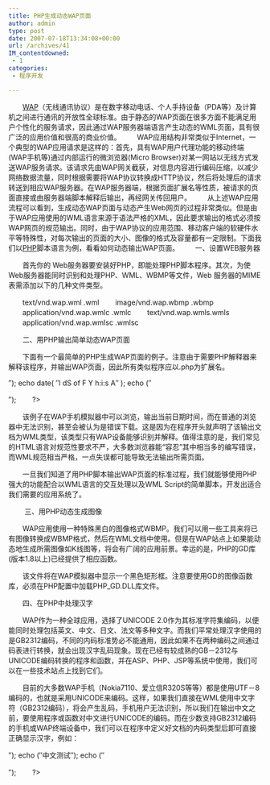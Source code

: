 ```yaml
---
title: PHP生成动态WAP页面
author: admin
type: post
date: 2007-07-18T13:34:08+00:00
url: /archives/41
IM_contentdowned:
 - 1
categories:
 - 程序开发

---
```

　　[WAP][1]（无线通讯协议）是在数字移动电话、个人手持设备（PDA等）及计算机之间进行通讯的开放性全球标准。由于静态的WAP页面在很多方面不能满足用户个性化的服务请求，因此通过WAP服务器端语言产生动态的WML页面，具有很广泛的应用价值和很高的商业价值。
　　WAP应用结构非常类似于Internet，一个典型的WAP应用请求是这样的：首先，具有WAP用户代理功能的移动终端(WAP手机等)通过内部运行的微浏览器(Micro Browser)对某一网站以无线方式发送WAP服务请求。该请求先由WAP网关截获，对信息内容进行编码压缩，以减少网络数据流量，同时根据需要将WAP协议转换成HTTP协议，然后将处理后的请求转送到相应WAP服务器。在WAP服务器端，根据页面扩展名等性质，被请求的页面直接或由服务器端脚本解释后输出，再经网关传回用户。
　　从上述WAP应用流程可以看到，生成动态WAP页面与动态产生Web网页的过程非常类似。但是由于WAP应用使用的WML语言来源于语法严格的XML，因此要求输出的格式必须按WAP网页的规范输出。同时，由于WAP协议的应用范围、移动客户端的软硬件水平等特殊性，对每次输出的页面的大小、图像的格式及容量都有一定限制。下面我们以[PHP][2]脚本语言为例，看看如何动态输出WAP页面。
　　一、设置WEB服务器

　　首先你的 Web服务器要安装好PHP，即能处理PHP脚本程序。其次，为使Web服务器能同时识别和处理PHP、WML、WBMP等文件，Web 服务器的MIME表需添加以下的几种文件类型。

　　text/vnd.wap.wml .wml
　　image/vnd.wap.wbmp .wbmp
　　application/vnd.wap.wmlc .wmlc
　　text/vnd.wap.wmls.wmls
　　application/vnd.wap.wmlsc .wmlsc

　　二、用PHP输出简单动态WAP页面

　　下面有一个最简单的PHP生成WAP页面的例子。注意由于需要PHP解释器来解释该程序，并输出WAP页面，因此所有类似程序应以.php为扩展名。



″);
echo date( ″l dS of F Y h:i:s A″ );
echo (″

″);
　　?>

　　该例子在WAP手机模拟器中可以浏览，输出当前日期时间，而在普通的浏览器中无法识别，甚至会被认为是错误下载。这是因为在程序开头就声明了该输出文档为WML类型，该类型只有WAP设备能够识别并解释。值得注意的是，我们常见的HTML语言对规范性要求不严，大多数浏览器能“容忍”其中相当多的编写错误，而WML规范相当严格，一点失误都可能导致无法输出所需页面。

　　一旦我们知道了用PHP脚本输出WAP页面的标准过程，我们就能够使用PHP强大的功能配合以WML语言的交互处理以及WML Script的简单脚本，开发出适合我们需要的应用系统了。

　　 三、用PHP动态生成图像

　　WAP应用使用一种特殊黑白的图像格式WBMP。我们可以用一些工具来将已有图像转换成WBMP格式，然后在WML文档中使用。但是在WAP站点上如果能动态地生成所需图像如K线图等，将会有广阔的应用前景。幸运的是，PHP的GD库(版本1.8以上)已经提供了相应函数。



　　该文件将在WAP模拟器中显示一个黑色矩形框。注意要使用GD的图像函数库，必须在PHP配置中加载PHP_GD.DLL库文件。

　　四、在PHP中处理汉字

　　WAP作为一种全球应用，选择了UNICODE 2.0作为其标准字符集编码，以便能同时处理包括英文、中文、日文、法文等多种文字。而我们平常处理汉字使用的是GB2312编码，不同的内码标准势必不能通用，因此如果不在两种编码之间通过码表进行转换，就会出现汉字乱码现象。现在已经有较成熟的GB－2312与UNICODE编码转换的程序和函数，并在ASP、PHP、JSP等系统中使用，我们可以在一些技术站点上找到它们。

　　目前的大多数WAP手机（Nokia7110、爱立信R320S等等）都是使用UTF－8编码的，也就是采用UNICODE来编码。这样，如果我们直接在WML使用中文字符（GB2312编码），将会产生乱码，手机用户无法识别，所以我们在输出中文之前，要使用程序或函数对中文进行UNICODE的编码。而在少数支持GB2312编码的手机或WAP终端设备中，我们可以在程序中定义好文档的内码类型后即可直接正确显示汉字，例如：



″);
echo (″中文测试″);
echo (″

″);
　　?>

 [1]: /default.asp?tag=wap
 [2]: /default.asp?tag=php